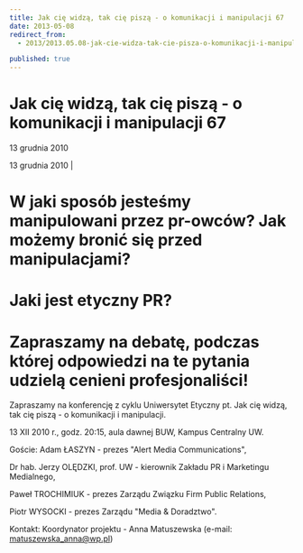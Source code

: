 ```yaml
---
title: Jak cię widzą, tak cię piszą - o komunikacji i manipulacji 67
date: 2013-05-08
redirect_from: 
  - 2013/2013.05.08-jak-cie-widza-tak-cie-pisza-o-komunikacji-i-manipulacji-67

published: true
---
```




# Jak cię widzą, tak cię piszą - o komunikacji i manipulacji 67

<time>13 grudnia 2010</time>

13 grudnia 2010 | 
# W jaki sposób jesteśmy manipulowani przez pr-owców? Jak możemy bronić się przed manipulacjami?
# Jaki jest etyczny PR? 

# Zapraszamy na debatę, podczas której odpowiedzi na te pytania udzielą cenieni profesjonaliści!
Zapraszamy na konferencję z cyklu Uniwersytet Etyczny pt. Jak cię widzą, tak cię piszą - o komunikacji i manipulacji.

13 XII 2010 r., godz. 20:15, aula dawnej BUW, Kampus Centralny UW.

Goście:
Adam ŁASZYN - prezes "Alert Media Communications",

Dr hab. Jerzy OLĘDZKI, prof. UW - kierownik Zakładu PR i Marketingu Medialnego,

Paweł TROCHIMIUK - prezes Zarządu Związku 
Firm Public Relations,

Piotr WYSOCKI - prezes Zarządu "Media & Doradztwo".

Kontakt:
Koordynator projektu - Anna Matuszewska (e-mail: matuszewska_anna@wp.pl)


<!--{{json:{"created_date":"2013-05-08 20:59:32","publish_down":"0000-00-00 00:00:00","id":"1004"}}}-->